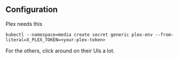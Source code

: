 ## Configuration

Plex needs this

```
kubectl --namespace=media create secret generic plex-env --from-literal=X_PLEX_TOKEN=<your-plex-token>
```

For the others, click around on their UIs a lot.
